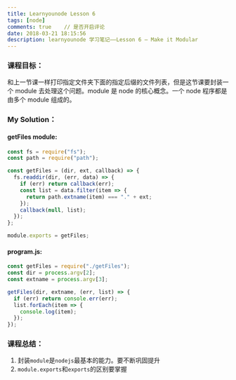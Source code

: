 ```yaml
---
title: Learnyounode Lesson 6
tags: [node]
comments: true    // 是否开启评论
date: 2018-03-21 18:15:56
description: learnyounode 学习笔记——Lesson 6 – Make it Modular
---
```


### 课程目标：

和上一节课一样打印指定文件夹下面的指定后缀的文件列表，但是这节课要封装一个 module 去处理这个问题。module 是 node 的核心概念。一个 node 程序都是由多个 module 组成的。

### My Solution：

#### getFiles module:

```javascript
const fs = require("fs");
const path = require("path");

const getFiles = (dir, ext, callback) => {
  fs.readdir(dir, (err, data) => {
    if (err) return callback(err);
    const list = data.filter(item => {
      return path.extname(item) === "." + ext;
    });
    callback(null, list);
  });
};

module.exports = getFiles;
```

#### program.js:

```javascript
const getFiles = require("./getFiles");
const dir = process.argv[2];
const extname = process.argv[3];

getFiles(dir, extname, (err, list) => {
  if (err) return console.err(err);
  list.forEach(item => {
    console.log(item);
  });
});
```

### 课程总结：

1. 封装`module`是`nodejs`最基本的能力。要不断巩固提升
2. `module.exports`和`exports`的区别要掌握
